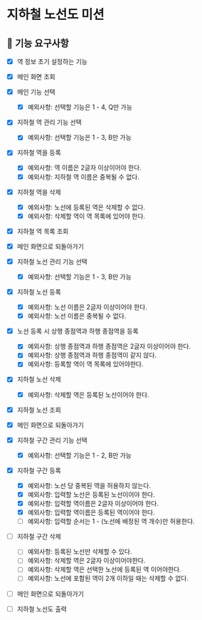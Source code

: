 # 지하철 노선도 미션

## 🚀 기능 요구사항

- [X] 역 정보 초기 설정하는 기능

- [X] 메인 화면 조회

- [X] 메인 기능 선택
    - [X] 예외사항: 선택할 기능은 1 - 4, Q만 가능

- [X] 지하철 역 관리 기능 선택
    - [X] 예외사항: 선택할 기능은 1 - 3, B만 가능

- [X] 지하철 역을 등록
    - [X] 예외사항: 역 이름은 2글자 이상이어야 한다.
    - [X] 예외사항: 지하철 역 이름은 중복될 수 없다.

- [X] 지하철 역을 삭제
    - [X] 예외사항: 노선에 등록된 역은 삭제할 수 없다.
    - [X] 예외사항: 삭제할 역이 역 목록에 있어야 한다.

- [X] 지하철 역 목록 조회

- [X] 메인 화면으로 되돌아가기

- [X] 지하철 노선 관리 기능 선택
    - [X] 예외사항: 선택할 기능은 1 - 3, B만 가능

- [X] 지하철 노선 등록
    - [X] 예외사항: 노선 이름은 2글자 이상이어야 한다.
    - [X] 예외사항: 노선 이름은 중복될 수 없다.

- [X] 노선 등록 시 상행 종점역과 하행 종점역을 등록
    - [X] 예외사항: 상행 종점역과 하행 종점역은 2글자 이상이어야 한다.
    - [X] 예외사항: 상행 종점역과 하행 종점역이 같지 않다.
    - [X] 예외사항: 등록할 역이 역 목록에 있어야한다.

- [X] 지하철 노선 삭제
    - [X] 예외사항: 삭제할 역은 등록된 노선이어야 한다.    

- [X] 지하철 노선 조회

- [X] 메인 화면으로 되돌아가기

- [X] 지하철 구간 관리 기능 선택
    - [X] 예외사항: 선택할 기능은 1 - 2, B만 가능


- [X] 지하철 구간 등록
    - [X] 예외사항: 노선 당 중복된 역을 허용하지 않는다.
    - [X] 예외사항: 입력할 노선은 등록된 노선이어야 한다.
    - [X] 예외사항: 입력할 역이름은 2글자 이상이어야 한다.
    - [X] 예외사항: 입력할 역이름은 등록된 역이어야 한다.
    - [ ] 예외사항: 입력할 순서는 1 - (노선에 배정된 역 개수)만 허용한다.

- [ ] 지하철 구간 삭제
    - [ ] 예외사항: 등록된 노선만 삭제할 수 있다.
    - [ ] 예외사항: 삭제할 역은 2글자 이상이어야한다.
    - [ ] 예외사항: 삭제할 역은 선택한 노선에 등록된 역 이어야한다.
    - [ ] 예외사항: 노선에 포함된 역이 2개 이하일 때는 삭제할 수 없다.
    
- [ ] 메인 화면으로 되돌아가기

- [ ] 지하철 노선도 출력